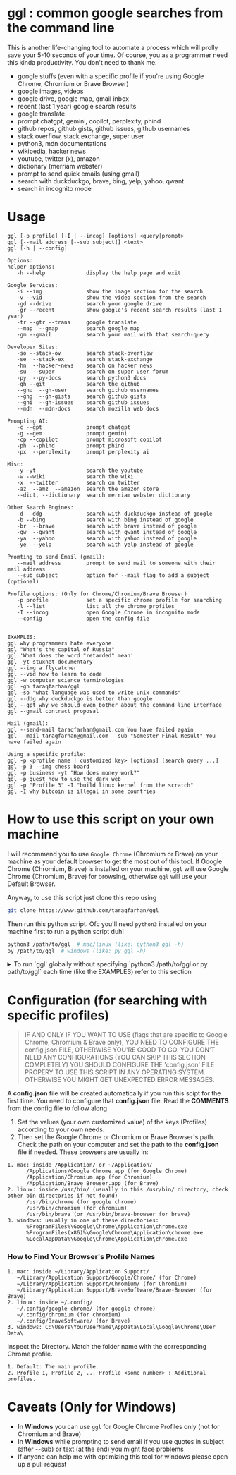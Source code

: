 # ggl : common google searches from the command line

This is another life-changing tool to automate a process which will prolly save your 5-10 seconds of your time. Of course, you as a programmer need this kinda productivity. You don't need to thank me.

- google stuffs (even with a specific profile if you're using Google Chrome, Chromium or Brave Browser)
- google images, videos
- google drive, google map, gmail inbox
- recent (last 1 year) google search results
- google translate
- prompt chatgpt, gemini, copilot, perplexity, phind
- github repos, github gists, github issues, github usernames 
- stack overflow, stack exchange, super user
- python3, mdn documentations
- wikipedia, hacker news
- youtube, twitter (x), amazon
- dictionary (merriam webster)
- prompt to send quick emails (using gmail)
- search with duckduckgo, brave, bing, yelp, yahoo, qwant
- search in incognito mode

# Usage

```
ggl [-p profile] [-I | --incog] [options] <query|prompt>
ggl [--mail address [--sub subject]] <text>
ggl [-h | --config]

Options:
helper options:
   -h --help             display the help page and exit

Google Services:
   -i --img              show the image section for the search
   -v --vid              show the video section from the search
   -gd --drive           search your google drive
   -gr --recent          show google's recent search results (last 1 year) 
   -tr --gtr --trans     google translate
   --map  --gmap         search google map
   -gm --gmail           search your mail with that search-query

Developer Sites:
   -so --stack-ov        search stack-overflow
   -se  --stack-ex       search stack-exchange
   -hn  --hacker-news    search on hacker news
   -su  --super          search on super user forum
   -py  --py-docs        search python3 docs
   -gh --git             search the github
   --ghu  --gh-user      search github usernames
   --ghg  --gh-gists     search github gists
   --ghi  --gh-issues    search github issues
   --mdn  --mdn-docs     search mozilla web docs

Prompting AI:
   -c --gpt              prompt chatgpt
   -g --gem              prompt gemini
   -cp --copilot         prompt microsoft copilot
   -ph  --phind          prompt phind
   -px  --perplexity     prompt perplexity ai
   
Misc:
   -y -yt                search the youtube
   -w --wiki             search the wiki
   -x  --twitter         search on twitter 
   -az  --amz  --amazon  search the amazon store
   --dict, --dictionary  search merriam webster dictionary

Other Search Engines:
   -d --ddg              search with duckduckgo instead of google
   -b --bing             search with bing instead of google
   -br  --brave          search with brave instead of google
   -qw  --qwant          search with qwant instead of google
   -ya  --yahoo          search with yahoo instead of google
   -ye  --yelp           search with yelp instead of google

Promting to send Email (gmail):
   --mail address        prompt to send mail to someone with their mail address
   --sub subject         option for --mail flag to add a subject (optional)

Profile options: (Only for Chrome/Chromium/Brave Browser)
   -p profile            set a specific chrome profile for searching
   -l --list             list all the chrome profiles
   -I --incog            open Google Chrome in incognito mode
   --config              open the config file


EXAMPLES:
ggl why programmers hate everyone
ggl "What's the capital of Russia"
ggl 'What does the word "retarded" mean'
ggl -yt stuxnet documentary
ggl --img a flycatcher
ggl --vid how to learn to code
ggl -w computer science terminologies
ggl -gh taraqfarhan/ggl
ggl -so "what language was used to write unix commands"
ggl --ddg why duckduckgo is better than google
ggl --gpt why we should even bother about the command line interface
ggl --gmail contract proposal

Mail (gmail):
ggl --send-mail taraqfarhan@gmail.com You have failed again
ggl --mail taraqfarhan@gmail.com --sub "Semester Final Result" You have failed again 

Using a specific profile:
ggl -p <profile name | customized key> [options] [search query ...]
ggl -p 3 --img chess board
ggl -p business -yt "How does money work?"
ggl -p guest how to use the dark web
ggl -p "Profile 3" -I "build linux kernel from the scratch"
ggl -I why bitcoin is illegal in some countries
```

# How to use this script on your own machine

I will recommend you to use `Google Chrome` (Chromium or Brave) on your machine as your default browser to get the most out of this tool. If Google Chrome (Chromium, Brave) is installed on your machine, `ggl` will use Google Chrome (Chromium, Brave) for browsing, otherwise `ggl` will use your Default Browser.

Anyway, to use this script just clone this repo using

```bash
git clone https://www.github.com/taraqfarhan/ggl
```

Then run this python script. Ofc you'll need `python3` installed on your machine first to run a python script duh!

```bash
python3 /path/to/ggl  # mac/linux (like: python3 ggl -h)
py /path/to/ggl  # windows (like: py ggl -h)
```


<details markdown='1'><summary>To run `ggl` globally without specifying `python3 /path/to/ggl or py path/to/ggl` each time (like the EXAMPLES) refer to this section</summary>


##### THIS SECTION IS FOR THOSE WHO WANT TO RUN IT GLOBALLY, ANYWHERE FROM THE TERMINAL. OTHERWISE, YOU'LL HAVE TO EXPLICITLY SPECIFY THE PATH OF THE SCRIPT EACH TIME

```bash
python3 path/to/the/ggl/script  # mac/linux
py path/to/the/ggl/script  # windows
```

### Follow any of the following processes

## Process 1 (mac/linux)

Creating alias
```bash
echo "alias ggl='python3 $(pwd)/ggl'" >> ~/.zshrc && source ~/.zshrc  # from the ggl folder
```

## Process 2 (mac/linux)

Creating a symbolic link
```bash
sudo ln -s $(pwd)/ggl /usr/bin/ggl  # from the ggl folder

# you can choose any directory which is in the PATH instead of /usr/bin/
# use the follwoing command to get all the environment variable paths 
echo $PATH | tr ':' '\n'
```

## Process 3 (mac/linux/windows)

Environment Variables

#### mac/linux
```bash
echo "export PATH='$PATH:$(pwd)'" >> ~/.zshrc && source ~/.zshrc  # from the ggl folder
```

#### Windows

1. Open **Environment Variables**:

   - Press `Win + S`, search for **Environment Variables**, and click **Edit the system environment variables**.
   - In the **System Properties** window, click **Environment Variables**.

2. Add the Directory to PATH:

   - Under **System Variables** or **User Variables**, find `Path` and click **Edit**.
   - Add your directory where you have `ggl` file


</details>

# Configuration (for searching with specific profiles)

> IF AND ONLY IF YOU WANT TO USE (flags that are specific to Google Chrome, Chromium & Brave only), YOU NEED TO CONFIGURE THE config.json FILE, OTHERWISE YOU'RE GOOD TO GO. YOU DON'T NEED ANY CONFIGURATIONS (YOU CAN SKIP THIS SECTION COMPLETELY)
> YOU SHOULD CONFIGURE THE 'config.json' FILE PROPERY TO USE THIS SCRIPT IN ANY OPERATING SYSTEM. OTHERWISE YOU MIGHT GET UNEXPECTED ERROR MESSAGES.

A **config.json** file will be created automatically if you run this scipt for the first time. You need to configure that **config.json** file. Read the **COMMENTS** from the config file to follow along

1. Set the values (your own customized value) of the keys (Profiles) according to your own needs.
2. Then set the Google Chrome or Chromium or Brave Browser's path. Check the path on your computer and set the path to the **config.json** file if needed. These browsers are usually in:

```
1. mac: inside /Application/ or ~/Application/
      /Applications/Google Chrome.app (for Google Chrome)
      /Application/Chromium.app (for Chromium)
      /Application/Brave Browser.app (for Brave)
2. linux: inside /usr/bin/ (usually in this /usr/bin/ directory, check other bin directories if not found)
      /usr/bin/chrome (for google chrome)
      /usr/bin/chromium (for chromium)
      /usr/bin/brave (or /usr/bin/brave-browser for brave)
3. windows: usually in one of these directories:
      %ProgramFiles%\Google\Chrome\Application\chrome.exe
      %ProgramFiles(x86)%\Google\Chrome\Application\chrome.exe
      %LocalAppData%\Google\Chrome\Application\chrome.exe
```

### How to Find Your Browser's Profile Names

```
1. mac: inside ~/Library/Application Support/
   ~/Library/Application Support/Google/Chrome/ (for Chrome)
   ~/Library/Application Support/Chromium/ (for Chromium)
   ~/Library/Application Support/BraveSoftware/Brave-Browser (for Brave)
2. linux: inside ~/.config/
   ~/.config/google-chrome/ (for google chrome)
   ~/.config/chromium (for chromium)
   ~/.config/BraveSoftware/ (for Brave)
3. windows: C:\Users\YourUserName\AppData\Local\Google\Chrome\User Data\
```

Inspect the Directory. Match the folder name with the corresponding Chrome profile.

```
1. Default: The main profile.
2. Profile 1, Profile 2, ... Profile <some number> : Additional profiles.
```

# Caveats (Only for Windows)

- In **Windows** you can use `ggl` for Google Chrome Profiles only (not for Chromium and Brave)
- In **Windows** while prompting to send email if you use quotes in subject (after --sub) or text (at the end) you might face problems
- If anyone can help me with optimizing this tool for windows please open up a pull request